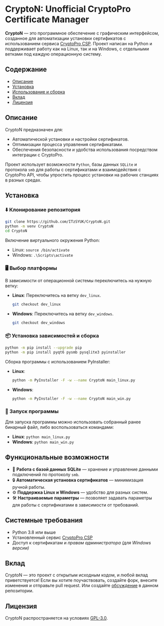 # CryptoN: Unofficial CryptoPro Certificate Manager

**CryptoN** — это программное обеспечение с графическим интерфейсом, созданное для автоматизации установки сертификатов с использованием сервиса [CryptoPro CSP](https://www.cryptopro.ru/products/csp). Проект написан на Python и поддерживает работу как на Linux, так и на Windows, с отдельными ветками под каждую операционную систему.

## Содержание
- [Описание](#описание)
- [Установка](#установка)
- [Использование и сборка](#использование-и-сборка)
- [Вклад](#вклад)
- [Лицензия](#лицензия)

## Описание

CryptoN предназначен для:
- Автоматической установки и настройки сертификатов.
- Оптимизации процесса управления сертификатами.
- Обеспечения безопасности и удобства использования посредством интеграции с CryptoPro.

Проект использует возможности `Python`, базы данных `SQLite` и протокола `smb` для работы с сертификатами и взаимодействия с CryptoPro API, чтобы упростить процесс установки на рабочих станциях в разных средах.

## Установка

### ⬇️ Клонирование репозитория

```bash
git clone https://github.com/ITzSYUK/CryptoN.git
python -m venv CryptoN
cd CryptoN
```

Включение виртуального окружения Python:

- Linux: `source /bin/activate`
- Windows: `.\Scripts\activate`

### 🖥️ Выбор платформы

В зависимости от операционной системы переключитесь на нужную ветку:

- **Linux**: Переключитесь на ветку `dev_linux`.
  ```bash
  git checkout dev_linux
  ```
- **Windows**: Переключитесь на ветку `dev_windows`.
  ```bash
  git checkout dev_windows
  ```

### 📦 Установка зависимостей и сборка

```bash
python -m pip install --upgrade pip
python -m pip install pyqt6 pysmb pysqlite3 pyinstaller
```

Сборка программы с использованием PyInstaller:

- **Linux**:
    ```bash
    python -m PyInstaller -F -w --name CryptoN main_linux.py
    ```
- **Windows**:
    ```bash
    python -m PyInstaller -F -w --name CryptoN main_win.py
    ```

### 🚀 Запуск программы

Для запуска программы можно использовать собранный ранее бинарный файл, либо воспользоваться командами:

- **Linux**: `python main_linux.py`
- **Windows**: `python main_win.py`


## Функциональные возможности

- 📂 **Работа с базой данных SQLite** — хранение и управление данными подключений по протоколу `smb`.
- 🔒 **Автоматическая установка сертификатов** — минимизация ручной работы.
- ⚙️ **Поддержка Linux и Windows** — удобство для разных систем.
- 🛠️ **Настраиваемые параметры** — позволяет задавать параметры для работы с сертификатами в зависимости от требований.

## Системные требования
- Python 3.8 или выше
- Установленный сервис [CryptoPro CSP](https://www.cryptopro.ru/products/csp)
- Доступ к сертификатам и *правам администратора (для Windows версии)*

## Вклад
CryptoN — это проект с открытым исходным кодом, и любой вклад приветствуется! Если вы хотите поучаствовать, создайте форк, внесите изменения и отправьте pull request.
Или создайте [обсуждение](https://github.com/ITzSYUK/CryptoN/issues/new) в данном репозитории.

## Лицензия
CryptoN распространяется на условиях [GPL-3.0](LICENSE).